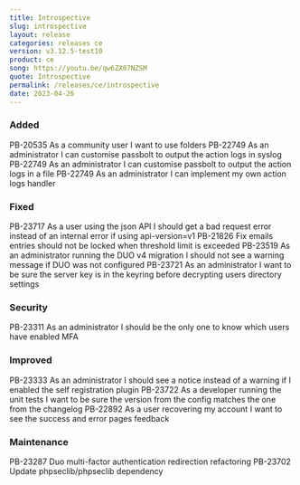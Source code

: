 ```yaml
---
title: Introspective
slug: introspective
layout: release
categories: releases ce
version: v3.12.5-test10
product: ce
song: https://youtu.be/qw6ZX07NZSM
quote: Introspective
permalink: /releases/ce/introspective
date: 2023-04-26
---
```

### Added
PB-20535 As a community user I want to use folders
PB-22749 As an administrator I can customise passbolt to output the action logs in syslog
PB-22749 As an administrator I can customise passbolt to output the action logs in a file
PB-22749 As an administrator I can implement my own action logs handler

### Fixed
PB-23717 As a user using the json API I should get a bad request error instead of an internal error if using api-version=v1
PB-21826 Fix emails entries should not be locked when threshold limit is exceeded
PB-23519 As an administrator running the DUO v4 migration I should not see a warning message if DUO was not configured
PB-23721 As an administrator I want to be sure the server key is in the keyring before decrypting users directory settings

### Security
PB-23311 As an administrator I should be the only one to know which users have enabled MFA

### Improved
PB-23333 As an administrator I should see a notice instead of a warning if I enabled the self registration plugin
PB-23722 As a developer running the unit tests I want to be sure the version from the config matches the one from the changelog
PB-22892 As a user recovering my account I want to see the success and error pages feedback

### Maintenance
PB-23287 Duo multi-factor authentication redirection refactoring
PB-23702 Update phpseclib/phpseclib dependency